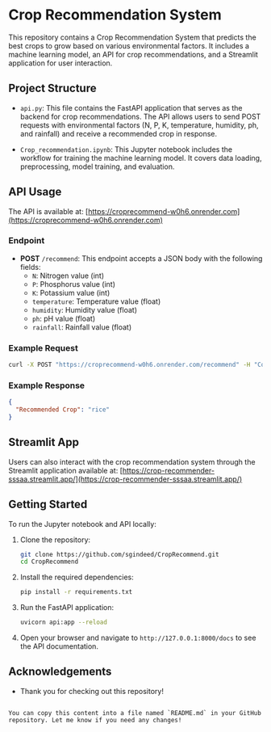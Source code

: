 


# Crop Recommendation System

This repository contains a Crop Recommendation System that predicts the best crops to grow based on various environmental factors. It includes a machine learning model, an API for crop recommendations, and a Streamlit application for user interaction.

## Project Structure

- `api.py`: This file contains the FastAPI application that serves as the backend for crop recommendations. The API allows users to send POST requests with environmental factors (N, P, K, temperature, humidity, ph, and rainfall) and receive a recommended crop in response.

- `Crop_recommendation.ipynb`: This Jupyter notebook includes the workflow for training the machine learning model. It covers data loading, preprocessing, model training, and evaluation.

## API Usage

The API is available at: [https://croprecommend-w0h6.onrender.com](https://croprecommend-w0h6.onrender.com)

### Endpoint

- **POST** `/recommend`: This endpoint accepts a JSON body with the following fields:
  - `N`: Nitrogen value (int)
  - `P`: Phosphorus value (int)
  - `K`: Potassium value (int)
  - `temperature`: Temperature value (float)
  - `humidity`: Humidity value (float)
  - `ph`: pH value (float)
  - `rainfall`: Rainfall value (float)

### Example Request

```bash
curl -X POST "https://croprecommend-w0h6.onrender.com/recommend" -H "Content-Type: application/json" -d '{"N":59,"P":69,"K":80,"temperature":19.07,"humidity":17.86,"ph":8.165,"rainfall":69.406}'
```

### Example Response

```json
{
  "Recommended Crop": "rice"
}
```

## Streamlit App

Users can also interact with the crop recommendation system through the Streamlit application available at: [https://crop-recommender-sssaa.streamlit.app/](https://crop-recommender-sssaa.streamlit.app/)

## Getting Started

To run the Jupyter notebook and API locally:

1. Clone the repository:
   ```bash
   git clone https://github.com/sgindeed/CropRecommend.git
   cd CropRecommend
   ```

2. Install the required dependencies:
   ```bash
   pip install -r requirements.txt
   ```

3. Run the FastAPI application:
   ```bash
   uvicorn api:app --reload
   ```

4. Open your browser and navigate to `http://127.0.0.1:8000/docs` to see the API documentation.

## Acknowledgements

- Thank you for checking out this repository!
```

You can copy this content into a file named `README.md` in your GitHub repository. Let me know if you need any changes!